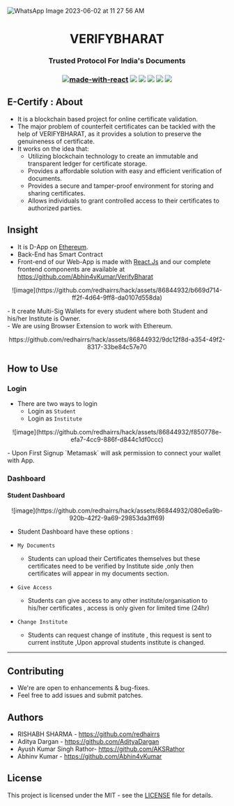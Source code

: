 <p align="center">
 
![WhatsApp Image 2023-06-02 at 11 27 56 AM](https://github.com/redhairrs/hack/assets/86844932/df66564a-16f0-48e9-8bd5-2c826c4de16e)        
        </p>
<h1 align="center">VERIFYBHARAT</h1>
<h3 align="center">Trusted Protocol For India's Documents<h3>
  

<div align="center">
  
  [![made-with-react](https://img.shields.io/badge/React-2.1.5-brightgreen.svg?style=for-the-badge)](https://github.com/facebook/create-react-app)
   [![](https://img.shields.io/badge/-Ethereum-lightgrey.svg?style=for-the-badge)](https://www.ethereum.org/)
    ![](https://img.shields.io/badge/Smart%20-Contract-lightgrey.svg?style=for-the-badge)
 ![](https://img.shields.io/github/forks/nikhildsahu/E-Certify.svg?style=for-the-badge) 
  ![](https://img.shields.io/github/stars/nikhildsahu/E-Certify.svg?style=for-the-badge) 
  ![](https://img.shields.io/github/license/nikhildsahu/E-Certify.svg?style=for-the-badge)
  
 </div>

##  E-Certify : About
- It is a blockchain based project for online certificate validation. 
- The major problem of counterfeit certificates can be tackled with the help of VERIFYBHARAT, as it provides a solution to preserve the genuineness of certificate. 
- It works on the idea that:
   - Utilizing blockchain technology to create an immutable and transparent ledger for certificate storage.
   - Provides a affordable solution with easy and efficient verification of documents.
   - Provides a secure and tamper-proof environment for storing and sharing certificates.
   - Allows individuals to grant controlled access to their certificates to authorized parties.
## Insight
- It is D-App on [Ethereum](https://www.ethereum.org/).
- Back-End has Smart Contract 
- Front-end of our Web-App is made with [React.Js](https://github.com/facebook/create-react-app) and our complete frontend components are available at 
      https://github.com/Abhin4vKumar/VerifyBharat
<p align="center">
 ![image](https://github.com/redhairrs/hack/assets/86844932/b669d714-ff2f-4d64-9ff8-da0107d558da)
</p>
- It create Multi-Sig Wallets for every student where both Student and his/her Institute is Owner.<br>
- We are using Browser Extension to work with Ethereum.
 <br>
  <p align="center">
    https://github.com/redhairrs/hack/assets/86844932/9dc12f8d-a354-49f2-8317-33be84c57e70
 </p>

## How to Use

### Login
- There are two ways to login
  - Login as `Student`
  - Login as `Institute`
<p align="center">
    ![image](https://github.com/redhairrs/hack/assets/86844932/f850778e-efa7-4cc9-886f-d844c1df0ccc)
</p>
 - Upon First Signup `Metamask` will ask permission to connect your wallet with App.

### Dashboard

 #### Student Dashboard
 <p align="center">
   ![image](https://github.com/redhairrs/hack/assets/86844932/080e6a9b-920b-42f2-9a69-29853da3ff69)
</p>   
 
- Student Dashboard have these options :
 
 - `My Documents`
   - Students can upload their Certificates themselves but these certificates need to be verified by Institute side ,only then                 certificates will appear in my documents section.
 
 - `Give Access`
    - Students can give access to any other institute/organisation to his/her certificates , access is only given for limited time             (24hr)
 
 - `Change Institute` 
    - Students can request change of institute , this request is sent to current institute ,Upon approval students institute is changed. 
   
  -------------------------------------
  ## Contributing
  - We're are open to enhancements & bug-fixes.
  - Feel free to add issues and submit patches.
  ## Authors
  - RISHABH SHARMA - https://github.com/redhairrs
  - Aditya Dargan -  https://github.com/AdityaDargan
  - Ayush Kumar Singh Rathor- https://github.com/AKSRathor
  - Abhinv Kumar - https://github.com/Abhin4vKumar
## License
This project is licensed under the MIT - see the [LICENSE](https://github.com/nikhildsahu/E-Certify/blob/master/LICENSE) file for details.

